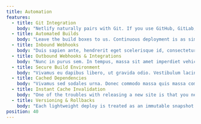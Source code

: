 ```yaml
---
title: Automation
features:
  - title: Git Integration
    body: "Netlify naturally pairs with Git. If you use GitHub, GitLab, BitBucket or just your own Private repo, we mirror that pull, change, push workflow into your site’s state."
  - title: Automated Builds
    body: "Leave the build boxes to us. Continuous deployment is as simple as just telling us how and what to build. Then with standard git commands you can rapidly deploy your site."
  - title: Inbound Webhooks
    body: "Duis sapien ante, hendrerit eget scelerisque id, consectetur eu tortor. Maecenas vulputate et odio ut varius. Duis vitae elit mauris."
  - title: Outbound Webhooks & Integrations
    body: "Nunc in purus sem. In tempus, massa sit amet imperdiet vehicula, nunc metus sodales sapien, non lacinia arcu ex non dolor."
  - title: Secure Build Environment
    body: "Vivamus eu dapibus libero, ut gravida odio. Vestibulum lacinia eu lacus eu efficitur. Praesent ac quam risus. Nullam et feugiat tortor."
  - title: Cached Dependencies
    body: "Vivamus sed sodales urna. Donec commodo massa quis massa commodo condimentum. Phasellus auctor ultricies aliquet."
  - title: Instant Cache Invalidation
    body: "One of the troubles with releasing a new site is that you never know if a user has a cached version. We can invalidate the cache in a second, only serving the intended version across the globe."
  - title: Versioning & Rollbacks
    body: "Each lightweight deploy is treated as an immutable snapshot of the site. Rolling back as far as you’d like is just a matter of clicking the right version you want."
position: 40
---
```


